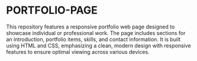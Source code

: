 # PORTFOLIO-PAGE
This repository features a responsive portfolio web page designed to showcase individual or professional work. The page includes sections for an introduction, portfolio items, skills, and contact information. It is built using HTML and CSS, emphasizing a clean, modern design with responsive features to ensure optimal viewing across various devices.
